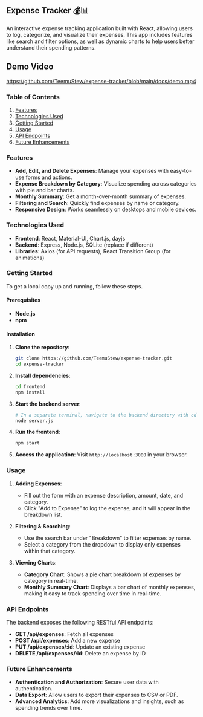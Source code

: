 ## Expense Tracker 💰📊

An interactive expense tracking application built with React, allowing users to log, categorize, and visualize their expenses. This app includes features like search and filter options, as well as dynamic charts to help users better understand their spending patterns.
## Demo Video

https://github.com/TeemuStew/expense-tracker/blob/main/docs/demo.mp4


### Table of Contents
1. [Features](#features)
2. [Technologies Used](#technologies-used)
3. [Getting Started](#getting-started)
4. [Usage](#usage)
5. [API Endpoints](#api-endpoints)
6. [Future Enhancements](#future-enhancements)

### Features
- **Add, Edit, and Delete Expenses**: Manage your expenses with easy-to-use forms and actions.
- **Expense Breakdown by Category**: Visualize spending across categories with pie and bar charts.
- **Monthly Summary**: Get a month-over-month summary of expenses.
- **Filtering and Search**: Quickly find expenses by name or category.
- **Responsive Design**: Works seamlessly on desktops and mobile devices.

### Technologies Used
- **Frontend**: React, Material-UI, Chart.js, dayjs
- **Backend**: Express, Node.js, SQLite (replace if different)
- **Libraries**: Axios (for API requests), React Transition Group (for animations)
  
### Getting Started
To get a local copy up and running, follow these steps.

#### Prerequisites
- **Node.js**
- **npm** 

#### Installation

1. **Clone the repository**:
   ```bash
   git clone https://github.com/TeemuStew/expense-tracker.git
   cd expense-tracker
   ```

2. **Install dependencies**:
   ```bash
   cd frontend
   npm install
   ```

3. **Start the backend server**:
   ```bash
   # In a separate terminal, navigate to the backend directory with cd backend
   node server.js
   ```

4. **Run the frontend**:
   ```bash
   npm start
   ```

5. **Access the application**:
   Visit `http://localhost:3000` in your browser.

### Usage
1. **Adding Expenses**:
   - Fill out the form with an expense description, amount, date, and category.
   - Click "Add to Expense" to log the expense, and it will appear in the breakdown list.

2. **Filtering & Searching**:
   - Use the search bar under "Breakdown" to filter expenses by name.
   - Select a category from the dropdown to display only expenses within that category.

3. **Viewing Charts**:
   - **Category Chart**: Shows a pie chart breakdown of expenses by category in real-time.
   - **Monthly Summary Chart**: Displays a bar chart of monthly expenses, making it easy to track spending over time in real-time.

### API Endpoints

The backend exposes the following RESTful API endpoints:

- **GET /api/expenses**: Fetch all expenses
- **POST /api/expenses**: Add a new expense
- **PUT /api/expenses/:id**: Update an existing expense
- **DELETE /api/expenses/:id**: Delete an expense by ID

### Future Enhancements
- **Authentication and Authorization**: Secure user data with authentication.
- **Data Export**: Allow users to export their expenses to CSV or PDF.
- **Advanced Analytics**: Add more visualizations and insights, such as spending trends over time.
